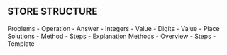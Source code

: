 ## STORE STRUCTURE

Problems
	- Operation
	- Answer
	- Integers
		- Value
		- Digits
			- Value
			- Place
Solutions
	- Method
 	- Steps
 		- Explanation
Methods
	- Overview
	- Steps
		- Template
